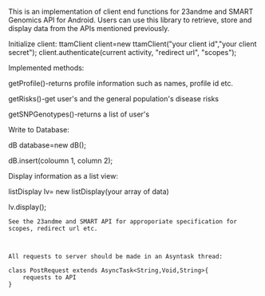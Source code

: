 This is an implementation of client end functions for 23andme and SMART Genomics API for Android. Users can use this library to retrieve, store and display data from the APIs mentioned previously.

Initialize client:
	ttamClient client=new ttamClient("your client id","your client secret");
	client.authenticate(current activity, "redirect url",  "scopes");
	
Implemented methods: 

getProfile()-returns profile information such as names, profile id etc.

getRisks()-get user's and the general population's disease risks

getSNPGenotypes()-returns a list of user's 

Write to Database: 

dB database=new dB();

dB.insert(coloumn 1, column 2);

Display information as a list view:

listDisplay lv= new listDisplay(your array of data)

lv.display();

	See the 23andme and SMART API for approporiate specification for scopes, redirect url etc. 

	
	
	All requests to server should be made in an Asyntask thread:
	
	class PostRequest extends AsyncTask<String,Void,String>{
		requests to API
	}
